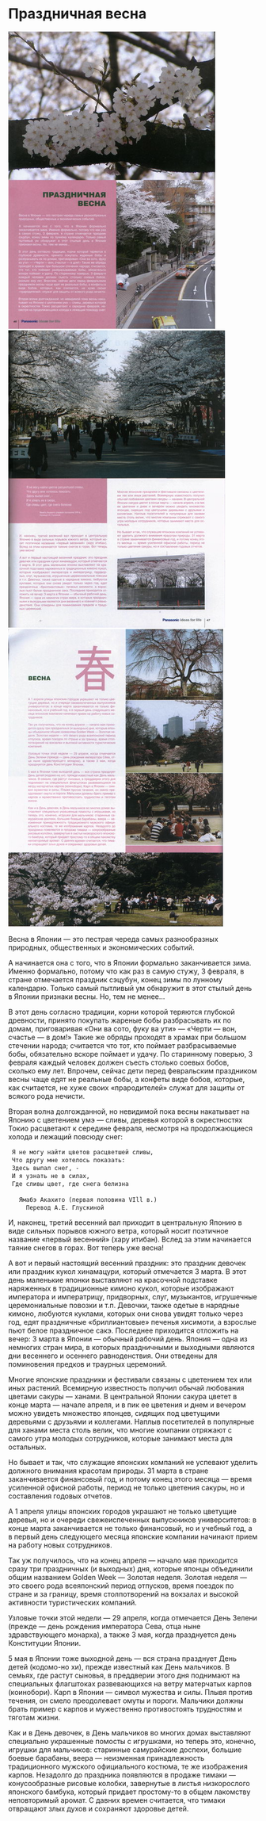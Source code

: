 # Праздничная весна

![](/assets/04.jpg)
![](/assets/05.jpg)
![](/assets/06.jpg)

Весна в Японии — это пестрая череда самых разнообразных природных, общественных и экономических событий. 

А начинается она с того, что в Японии формально заканчивается зима. Именно формально, потому что как раз в самую стужу, 3 февраля, в стране отмечается праздник сэцубун, конец зимы по лунному календарю. Только самый пытливый ум обнаружит в этот стылый день в Японии признаки весны. Но, тем не менее... 

В этот день согласно традиции, корни которой теряются глубокой древности, принято покупать жареные бобы разбрасывать их по домам, приговаривая «Они ва сото, фуку ва ути» — «Черти — вон, счастье — в дом!» Такие же обряды проходят в храмах при большом стечении народа; считается что тот, кто поймает разбрасываемые бобы, обязательно вскоре поймает и удачу. По старинному поверью, 3 февраля каждый человек должен съесть столько соевых бобов, сколько ему лет. Впрочем, сейчас дети перед февральским праздником весны чаще едят не реальные бобы, а конфеты виде бобов, которые, как считается, не хуже своих «прародителей» служат для защиты от всякого рода нечисти. 

Вторая волна долгожданной, но невидимой пока весны накатывает на Японию с цветением умэ — сливы, деревья которой в окрестностях Токио расцветают к середине февраля, несмотря на продолжающиеся холода и лежащий повсюду снег: 

```
 Я не могу найти цветов расцветшей сливы,  
 Что другу мне хотелось показать:  
 Здесь выпал снег, -  
 И я узнать не в силах,  
 Где сливы цвет, где снега белизна  
    
   Ямабэ Акахито (первая половина VIll в.)  
     Перевод А.Е. Глускиной  
```
    
И, наконец, третий весенний вал приходит в центральную Японию в виде сильных порывов южного ветра, который носит поэтичное название «первый весенний» (хару итибан). Вслед за этим начинается таяние снегов в горах. Вот теперь уже весна! 

А вот и первый настоящий весенний праздник: это праздник девочек или праздник кукол хинамацури, который отмечается 3 марта. В этот день маленькие японки выставляют на красочной подставке наряженных в традиционные кимоно кукол, которые изображают императора и императрицу, придворных, слуг, музыкантов, игрушечные церемониальные повозки и т.п. Девочки, также одетые в нарядные кимоно, любуются куклами, которых они снова увидят только через год, едят праздничные «бриллиантовые» печенья хисимоти, а взрослые пьют белое праздничное сакэ. Последнее приходится отложить на вечер: 3 марта в Японии — обычный рабочий день. Япония — одна из немногих стран мира, в которых праздничными и выходными являются дни весеннего и осеннего равноденствия. Они отведены для поминовения предков и траурных церемоний. 

Многие японские праздники и фестивали связаны с цветением тех или иных растений. Всемирную известность получил обычай любования цветами сакуры — ханами. В центральной Японии сакура цветет в конце марта — начале апреля, и в пик ее цветения и днем и вечером можно увидеть множество японцев, сидящих под цветущими деревьями с друзьями и коллегами. Наплыв посетителей в популярные для ханами места столь велик, что многие компании отряжают с самого утра молодых сотрудников, которые занимают места для остальных. 

Но бывает и так, что служащие японских компаний не успевают уделить должного внимания красотам природы. 31 марта в стране заканчивается финансовый год, и потому конец этого месяца — время усиленной офисной работы, период не только цветения сакуры, но и составления годовых отчетов. 

A 1 апреля улицы японских городов украшают не только цветущие деревья, но и очереди свежеиспеченных выпускников университетов: в конце марта заканчивается не только финансовый, но и учебный год, а в первый день следующего месяца японские компании начинают прием на работу новых сотрудников. 

Так уж получилось, что на конец апреля — начало мая приходится сразу три праздничных (и выходных) дня, которые японцы объединили общим названием Golden Week — Золотая неделя. Золотая неделя — это своего рода всеяпонский период отпусков, время поездок по стране и за границу, время столпотворений на вокзалах и высокой активности туристических компаний. 

Узловые точки этой недели — 29 апреля, когда отмечается День Зелени (прежде — день рождения императора Сева, отца ныне здравствующего монарха), а также 3 мая, когда празднуется день Конституции Японии. 

5 мая в Японии тоже выходной день — вся страна празднует День детей (кодомо-но хи), прежде известный как День мальчиков. В семьях, где растут сыновья, в преддверии этого дня поднимают на специальных флагштоках развевающихся на ветру матерчатых карпов (коинобори). Карп в Японии — символ мужества и силы. Плывя против течения, он смело преодолевает омуты и пороги. Мальчики должны брать пример с карпов и мужественно противостоять трудностям и тяготам жизни. 

Как и в День девочек, в День мальчиков во многих домах выставляют специально украшенные помосты с игрушками, но теперь это, конечно, игрушки для мальчиков: старинные самурайские доспехи, большие боевые барабаны, веера — неизменная принадлежность традиционного мужского официального костюма, те же изображения карпов. Незадолго до праздника появляются в продаже тимаки — конусообразные рисовые колобки, завернутые в листья низкорослого японского бамбука, который придает простому-то в общем лакомству неповторимый аромат. С давних времен считается, что тимаки отвращают злых духов и сохраняют здоровье детей. 